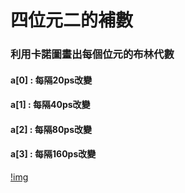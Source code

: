 # 四位元二的補數
### 利用卡諾圖畫出每個位元的布林代數 <br/>
#### a[0] : 每隔20ps改變 <br/>
#### a[1] : 每隔40ps改變 <br/>
#### a[2] : 每隔80ps改變 <br/>
#### a[3] : 每隔160ps改變 <br/>
[!img](https://github.com/stevengigi/digital_design__prac/blob/main/four_bits_two_complement/wave.PNG)